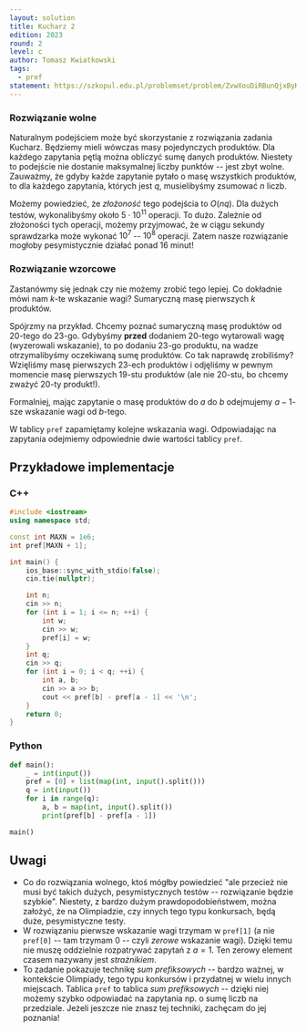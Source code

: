 ```yaml
---
layout: solution
title: Kucharz 2
edition: 2023
round: 2
level: c
author: Tomasz Kwiatkowski
tags:
  - pref
statement: https://szkopul.edu.pl/problemset/problem/ZvwXouDiRBunQjxByKfECOX7/site/
---
```


### Rozwiązanie wolne

Naturalnym podejściem może być skorzystanie z rozwiązania zadania Kucharz. Będziemy mieli wówczas masy pojedynczych produktów. Dla każdego zapytania pętlą można obliczyć sumę danych produktów. Niestety to podejście nie dostanie maksymalnej liczby punktów -- jest zbyt wolne. Zauważmy, że gdyby każde zapytanie pytało o masę wszystkich produktów, to dla każdego zapytania, których jest $q$, musielibyśmy zsumować $n$ liczb.

Możemy powiedzieć, że _złożoność_ tego podejścia to $O(nq)$. Dla dużych testów, wykonalibyśmy około $5\cdot 10^{11}$ operacji. To dużo. Zależnie od złożoności tych operacji, możemy przyjmować, że w ciągu sekundy sprawdzarka może wykonać $10^7$ -- $10^8$ operacji. Zatem nasze rozwiązanie mogłoby pesymistycznie działać ponad $16$ minut!

### Rozwiązanie wzorcowe

Zastanówmy się jednak czy nie możemy zrobić tego lepiej. Co dokładnie mówi nam $k$-te wskazanie wagi? Sumaryczną masę pierwszych $k$ produktów.

Spójrzmy na przykład. Chcemy poznać sumaryczną masę produktów od $20$-tego do $23$-go. Gdybyśmy **przed** dodaniem $20$-tego wytarowali wagę (wyzerowali wskazanie), to po dodaniu $23$-go produktu, na wadze otrzymalibyśmy oczekiwaną sumę produktów. Co tak naprawdę zrobiliśmy? Wzięliśmy masę pierwszych $23$-ech produktów i odjęliśmy w pewnym momencie masę pierwszych $19$-stu produktów (ale nie $20$-stu, bo chcemy zważyć $20$-ty produkt!).

Formalniej, mając zapytanie o masę produktów do $a$ do $b$ odejmujemy $a-1$-sze wskazanie wagi od $b$-tego.

W tablicy `pref` zapamiętamy kolejne wskazania wagi. Odpowiadając na zapytania odejmiemy odpowiednie dwie wartości tablicy `pref`.

## Przykładowe implementacje

### C++

```cpp
#include <iostream>
using namespace std;

const int MAXN = 1e6;
int pref[MAXN + 1];

int main() {
    ios_base::sync_with_stdio(false);
    cin.tie(nullptr);

    int n;
    cin >> n;
    for (int i = 1; i <= n; ++i) {
        int w;
        cin >> w;
        pref[i] = w;
    }
    int q;
    cin >> q;
    for (int i = 0; i < q; ++i) {
        int a, b;
        cin >> a >> b;
        cout << pref[b] - pref[a - 1] << '\n';
    }
    return 0;
}
```

### Python

```py
def main():
    _ = int(input())
    pref = [0] + list(map(int, input().split()))
    q = int(input())
    for i in range(q):
        a, b = map(int, input().split())
        print(pref[b] - pref[a - 1])

main()
```

## Uwagi

- Co do rozwiązania wolnego, ktoś mógłby powiedzieć "ale przecież nie musi być takich dużych, pesymistycznych testów -- rozwiązanie będzie szybkie". Niestety, z bardzo dużym prawdopodobieństwem, można założyć, że na Olimpiadzie, czy innych tego typu konkursach, będą duże, pesymistyczne testy.
- W rozwiązaniu pierwsze wskazanie wagi trzymam w `pref[1]` (a nie `pref[0]` -- tam trzymam $0$ -- czyli _zerowe_ wskazanie wagi). Dzięki temu nie muszę oddzielnie rozpatrywać zapytań z $a = 1$. Ten zerowy element czasem nazywany jest _strażnikiem_.
- To zadanie pokazuje technikę _sum prefiksowych_ -- bardzo ważnej, w kontekście Olimpiady, tego typu konkursów i przydatnej w wielu innych miejscach. Tablica `pref` to tablica _sum prefiksowych_ -- dzięki niej możemy szybko odpowiadać na zapytania np. o sumę liczb na przedziale. Jeżeli jeszcze nie znasz tej techniki, zachęcam do jej poznania!
